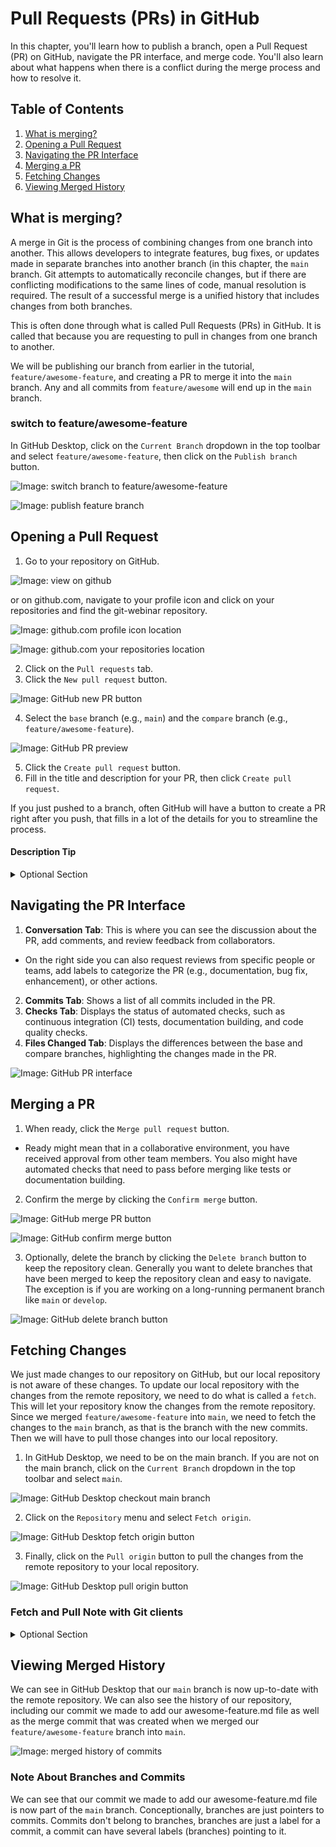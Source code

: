 # Pull Requests (PRs) in GitHub

In this chapter, you'll learn how to publish a branch, open a Pull Request (PR) on GitHub, navigate the PR interface, and merge code. You'll also learn about what happens when there is a conflict during the merge process and how to resolve it. 

## Table of Contents

1. [What is merging?](#what-is-merging)
2. [Opening a Pull Request](#opening-a-pull-request)
3. [Navigating the PR Interface](#navigating-the-pr-interface)
4. [Merging a PR](#merging-a-pr)
5. [Fetching Changes](#fetching-changes)
6. [Viewing Merged History](#viewing-merged-history)


## What is merging?

A merge in Git is the process of combining changes from one branch into another. This allows developers to integrate features, bug fixes, or updates made in separate branches into another branch (in this chapter, the `main` branch. Git attempts to automatically reconcile changes, but if there are conflicting modifications to the same lines of code, manual resolution is required. The result of a successful merge is a unified history that includes changes from both branches.

This is often done through what is called Pull Requests (PRs) in GitHub. It is called that because you are requesting to pull in changes from one branch to another.

We will be publishing our branch from earlier in the tutorial, `feature/awesome-feature`, and creating a PR to merge it into the `main` branch. Any and all commits from `feature/awesome` will  end up in the `main` branch.

### switch to feature/awesome-feature

In GitHub Desktop, click on the `Current Branch` dropdown in the top toolbar and select `feature/awesome-feature`, then click on the `Publish branch` button.

![Image: switch branch to feature/awesome-feature](fig/switch-to-awesome-feature.png)

![Image: publish feature branch](fig/publish-feature-branch.png)

## Opening a Pull Request

1. Go to your repository on GitHub.

![Image: view on github](fig/view-on-github.png)

or on github.com, navigate to your profile icon and click on your repositories and find the git-webinar repository.

![Image: github.com profile icon location](fig/github-profile-icon.png)

![Image: github.com your repositories location](fig/github-your-repositories.png)

2. Click on the `Pull requests` tab.
3. Click the `New pull request` button.

![Image: GitHub new PR button](fig/githb-new-pr.png)

4. Select the `base` branch (e.g., `main`) and the `compare` branch (e.g., `feature/awesome-feature`).

![Image: GitHub PR preview](fig/pr-preview.png)

5. Click the `Create pull request` button.
6. Fill in the title and description for your PR, then click `Create pull request`.

If you just pushed to a branch, often GitHub will have a button to create a PR right after you push, that fills in a lot of the details for you to streamline the process.

#### Description Tip

<details>
  <summary>Optional Section</summary>

If you copy and paste the commit message (including the expanded description by clicking on the commit message), it will automatically link to the commit, making it easier for reviewers to see the changes.

Though you might need to do some manual formatting if it is a multi-line commit message.

![Image: GitHub highlight of commit message](fig/github-copy-commit-message.png)

![Image: GitHub commit message pasted in showing commit message and SHA](fig/github-copied-commit-message.png)

![Image: GitHub commit message rendered as hyperlink](fig/github-copied-commit-message-rendered.png)

</details>

## Navigating the PR Interface

1. **Conversation Tab**: This is where you can see the discussion about the PR, add comments, and review feedback from collaborators.
  - On the right side you can also request reviews from specific people or teams, add labels to categorize the PR (e.g., documentation, bug fix, enhancement), or other actions.
2. **Commits Tab**: Shows a list of all commits included in the PR.
3. **Checks Tab**: Displays the status of automated checks, such as continuous integration (CI) tests, documentation building, and code quality checks.
3. **Files Changed Tab**: Displays the differences between the base and compare branches, highlighting the changes made in the PR.

![Image: GitHub PR interface](fig/pr-interface.png)

## Merging a PR

1. When ready, click the `Merge pull request` button.
  - Ready might mean that in a collaborative environment, you have received approval from other team members. You also might have automated checks that need to pass before merging like tests or documentation building.
2. Confirm the merge by clicking the `Confirm merge` button.

![Image: GitHub merge PR button](fig/github-merge-pr.png)

![Image: GitHub confirm merge button](fig/github-confirm-merge.png)

3. Optionally, delete the branch by clicking the `Delete branch` button to keep the repository clean. Generally you want to delete branches that have been merged to keep the repository clean and easy to navigate. The exception is if you are working on a long-running permanent branch like `main` or `develop`.

![Image: GitHub delete branch button](fig/github-delete-merged-branch.png)

## Fetching Changes

We just made changes to our repository on GitHub, but our local repository is not aware of these changes. To update our local repository with the changes from the remote repository, we need to do what is called a `fetch`. This will let your repository know the changes from the remote repository. Since we merged `feature/awesome-feature` into `main`, we need to fetch the changes to the `main` branch, as that is the branch with the new commits. Then we will have to pull those changes into our local repository.


1. In GitHub Desktop, we need to be on the main branch. If you are not on the main branch, click on the `Current Branch` dropdown in the top toolbar and select `main`.

![Image: GitHub Desktop checkout main branch](fig/checkout-main.png)

2. Click on the `Repository` menu and select `Fetch origin`.

![Image: GitHub Desktop fetch origin button](fig/fetch-origin.png)

3. Finally, click on the `Pull origin` button to pull the changes from the remote repository to your local repository.

![Image: GitHub Desktop pull origin button](fig/pull-origin.png)


### Fetch and Pull Note with Git clients

<details>
  <summary>Optional Section</summary>

Some Git clients like GitHub Desktop will automatically fetch changes from the remote repository when you open the application or switch branches. However, it's a good practice to manually fetch changes to ensure your local repository is up-to-date with the remote repository.

Some other Git clients combine the fetch and pull steps into a single operation, so you might see a "Fetch and Pull" or "Sync" button instead of separate fetch and pull buttons.

</details>

## Viewing Merged History

We can see in GitHub Desktop that our `main` branch is now up-to-date with the remote repository. We can also see the history of our repository, including our commit we made to add our awesome-feature.md file as well as the merge commit that was created when we merged our `feature/awesome-feature` branch into `main`.

![Image: merged history of commits](fig/desktop-merged-history.png)

### Note About Branches and Commits

We can see that our commit we made to add our awesome-feature.md file is now part of the `main` branch. Conceptionally, branches are just pointers to commits. Commits don't belong to branches, branches are just a label for a commit, a commit can have several labels (branches) pointing to it.

